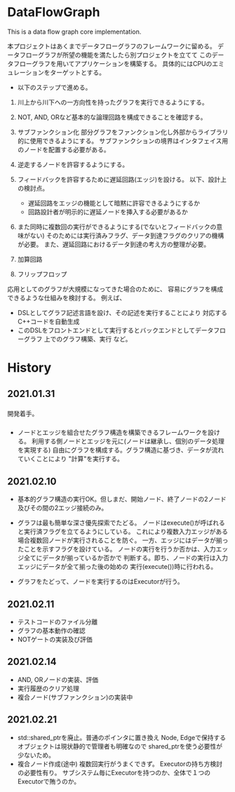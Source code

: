 # DataFlowGraph

This is a data flow graph core implementation.

本プロジェクトはあくまでデータフローグラフのフレームワークに留める。
データフローグラフが所望の機能を満たしたら別プロジェクトを立てて
このデータフローグラフを用いてアプリケーションを構築する。
具体的にはCPUのエミュレーションをターゲットとする。

- 以下のステップで進める。
1. 川上から川下への一方向性を持ったグラフを実行できるようにする。
 1. NOT, AND, ORなど基本的な論理回路を構成できることを確認する。
1. サブファンクション化
   部分グラフをファンクション化し外部からライブラリ的に使用できるようにする。
   サブファンクションの境界はインタフェイス用のノードを配置する必要がある。
1. 逆走するノードを許容するようにする。
 1. フィードバックを許容するために遅延回路(エッジ)を設ける。
    以下、設計上の検討点。
    - 遅延回路をエッジの機能として暗黙に許容できるようにするか
    - 回路設計者が明示的に遅延ノードを挿入する必要があるか
 1. また同時に複数回の実行ができるようにする(でないとフィードバックの意味がない)
    そのためには実行済みフラグ、データ到達フラグのクリアの機構が必要。
    また、遅延回路におけるデータ到達の考え方の整理が必要。

1. 加算回路
1. フリップフロップ 

応用としてのグラフが大規模になってきた場合のために、
容易にグラフを構成できるような仕組みを検討する。
例えば、
- DSLとしてグラフ記述言語を設け、その記述を実行することにより
  対応するC++コードを自動生成
- このDSLをフロントエンドとして実行するとバックエンドとしてデータフローグラフ
  上でのグラフ構築、実行
など。




# History
## 2021.01.31

###
開発着手。

###
- ノードとエッジを組合せたグラフ構造を構築できるフレームワークを設ける。
  利用する側ノードとエッジを元に(ノードは継承し、個別のデータ処理を実現する)
  自由にグラフを構成する。グラフ構造に基づき、データが流れていくことにより
  "計算"を実行する。


## 2021.02.10

- 基本的グラフ構造の実行OK。但しまだ、開始ノード、終了ノードの2ノード
  及びその間の2エッジ接続のみ。

- グラフは最も簡単な深さ優先探索でたどる。
  ノードはexecute()が呼ばれると実行済フラグを立てるようにしている。
  これにより複数入力エッジがある場合複数回ノードが実行されることを防ぐ。
  一方、エッジにはデータが揃ったことを示すフラグを設けている。
  ノードの実行を行うか否かは、入力エッジ全てにデータが揃っているか否かで
  判断する。即ち、ノードの実行は入力エッジにデータが全て揃った後の始めの
  実行(execute())時に行われる。

- グラフをたどって、ノードを実行するのはExecutorが行う。

## 2021.02.11

- テストコードのファイル分離
- グラフの基本動作の確認
- NOTゲートの実装及び評価

## 2021.02.14

- AND, ORノードの実装、評価
- 実行履歴のクリア処理
- 複合ノード(サブファンクション)の実装中

## 2021.02.21

- std::shared_ptrを廃止。普通のポインタに置き換え
  Node, Edgeで保持するオブジェクトは現状静的で管理者も明確なので
  shared_ptrを使う必要性が少ないため。
- 複合ノード作成(途中)
  複数回実行がうまくできず。
  Executorの持ち方検討の必要性有り。
  サブシステム毎にExecutorを持つのか、全体で１つのExecutorで賄うのか。


